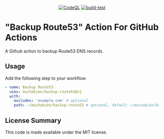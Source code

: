 <p align="center">
  <a href="https://github.com/muchobien/backup-route53/actions/workflows/codeql-analysis.yml"><img src="https://github.com/muchobien/backup-route53/actions/workflows/codeql-analysis.yml/badge.svg?branch=main" alt="CodeQL"></a>
<a href="https://github.com/muchobien/backup-route53/actions/workflows/test.yml"><img src="https://github.com/muchobien/backup-route53/actions/workflows/test.yml/badge.svg?branch=main" alt="build-test"></a>
</p>

# "Backup Route53" Action For GitHub Actions

A Github action to backup Route53 DNS records.

## Usage

Add the following step to your workflow:

```yaml
- name: Backup Route53
  uses: muchobien/backup-route53@v1
  with:
    excludes: 'example.com' # optional
    path: ~/muchobien/backup-route53 # optional, default ~/muchobien/backup-route53
```

## License Summary

This code is made available under the MIT license.
